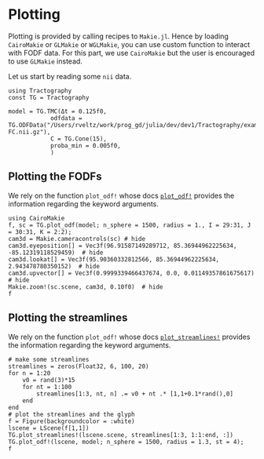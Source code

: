 # Plotting 

Plotting is provided by calling recipes to `Makie.jl`. Hence by loading `CairoMakie` or `GLMakie` or `WGLMakie`, you can use custom function to interact with FODF data.
For this part, we use `CairoMakie` but the user is encouraged to use `GLMakie` instead.

Let us start by reading some `nii` data.

```@example PLOTTING
using Tractography
const TG = Tractography

model = TG.TMC(Δt = 0.125f0,
            odfdata = TG.ODFData("/Users/rveltz/work/prog_gd/julia/dev/dev1/Tractography/examples/fod-FC.nii.gz"),
            C = TG.Cone(15),
            proba_min = 0.005f0,
            )
```

## Plotting the FODFs

We rely on the function `plot_odf!` whose docs [`plot_odf!`](@ref) provides the information regarding the keyword arguments.

```@example PLOTTING
using CairoMakie
f, sc = TG.plot_odf(model; n_sphere = 1500, radius = 1., I = 29:31, J = 30:31, K = 2:2);
cam3d = Makie.cameracontrols(sc) # hide
cam3d.eyeposition[] = Vec3f(96.91587149289712, 85.36944962225634, -85.12319118529459)  # hide
cam3d.lookat[] = Vec3f(95.90360332812566, 85.36944962225634, 2.943478780350152)  # hide
cam3d.upvector[] = Vec3f(0.9999339466437674, 0.0, 0.01149357861675617)  # hide
Makie.zoom!(sc.scene, cam3d, 0.10f0)  # hide
f
```

## Plotting the streamlines

We rely on the function `plot_odf!` whose docs [`plot_streamlines!`](@ref) provides the information regarding the keyword arguments.

```@example PLOTTING
# make some streamlines
streamlines = zeros(Float32, 6, 100, 20)
for n = 1:20
    v0 = rand(3)*15
    for nt = 1:100
        streamlines[1:3, nt, n] .= v0 + nt .* [1,1+0.1*rand(),0]
    end
end
# plot the streamlines and the glyph
f = Figure(backgroundcolor = :white)
lscene = LScene(f[1,1])
TG.plot_streamlines!(lscene.scene, streamlines[1:3, 1:1:end, :])
TG.plot_odf!(lscene, model; n_sphere = 1500, radius = 1.3, st = 4);
f
```